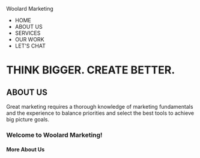 Woolard Marketing

- HOME
- ABOUT US
- SERVICES
- OUR WORK
- LET'S CHAT

# THINK BIGGER. CREATE BETTER.

## ABOUT US

Great marketing requires a thorough knowledge of marketing fundamentals and the experience to balance priorities and select the best tools to achieve big picture goals.



### Welcome to Woolard Marketing!

#### More About Us

